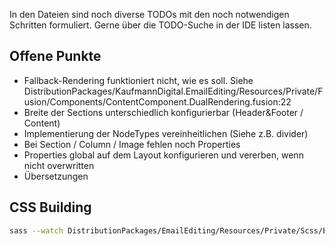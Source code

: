 In den Dateien sind noch diverse TODOs mit den noch notwendigen Schritten formuliert. Gerne über die TODO-Suche in der IDE listen lassen.


## Offene Punkte

- Fallback-Rendering funktioniert nicht, wie es soll. Siehe DistributionPackages/KaufmannDigital.EmailEditing/Resources/Private/Fusion/Components/ContentComponent.DualRendering.fusion:22
- Breite der Sections unterschiedlich konfigurierbar (Header&Footer / Content)
- Implementierung der NodeTypes vereinheitlichen (Siehe z.B. divider)
- Bei Section / Column / Image fehlen noch Properties
- Properties global auf dem Layout konfigurieren und vererben, wenn nicht overwritten
- Übersetzungen

## CSS Building

```sh
sass --watch DistributionPackages/EmailEditing/Resources/Private/Scss/EmailEditing.scss DistributionPackages/EmailEditing/Resources/Public/Styles/EmailEditing.css
```
